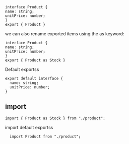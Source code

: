 
```
interface Product {
name: string;
unitPrice: number;
}
export { Product }
```


we can also rename exported items using the as keyword:
```
interface Product {
name: string;
unitPrice: number;
}
export { Product as Stock }
```

Default exportss
```
export default interface {
  name: string;
  unitPrice: number;
}
```

## import
```
import { Product as Stock } from "./product";
```

import default exportss
```
  import Product from "./product";
```